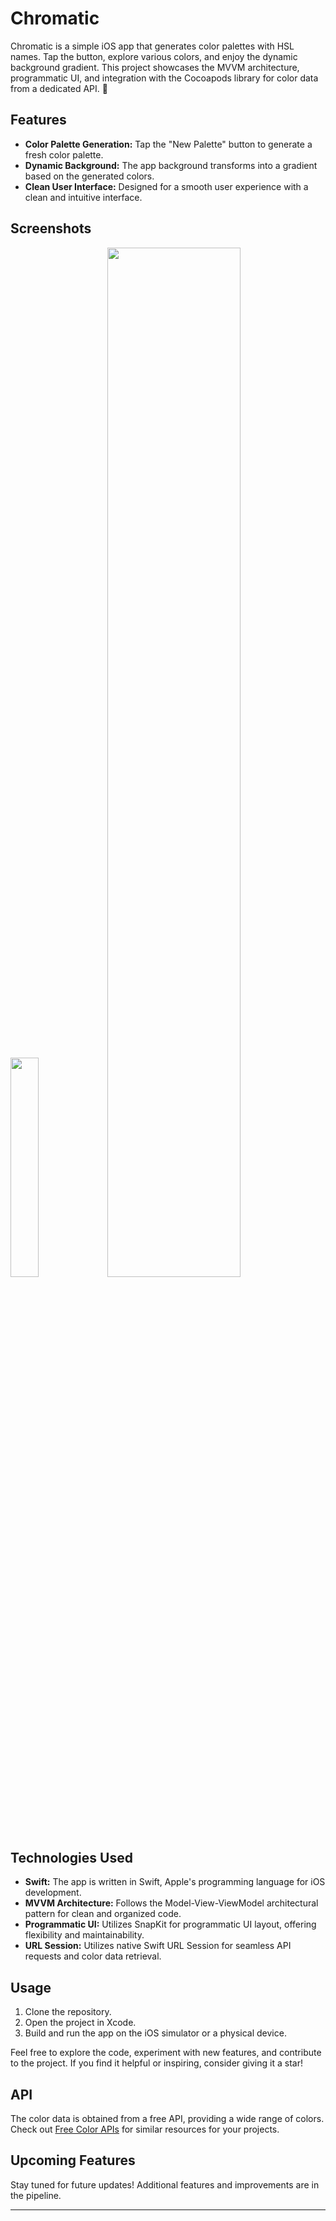 # Chromatic

Chromatic is a simple iOS app that generates color palettes with HSL names. Tap the button, explore various colors, and enjoy the dynamic background gradient. This project showcases the MVVM architecture, programmatic UI, and integration with the Cocoapods library for color data from a dedicated API. 🎨

## Features

- **Color Palette Generation:** Tap the "New Palette" button to generate a fresh color palette.
- **Dynamic Background:** The app background transforms into a gradient based on the generated colors.
- **Clean User Interface:** Designed for a smooth user experience with a clean and intuitive interface.

## Screenshots

<div>

<img width="30%" src="https://github.com/marthasalomao/chromatics/assets/64446599/eed2cc27-d707-4e6e-8391-074eb76602e0"/>

<img width="65%" src="https://github.com/marthasalomao/chromatics/assets/64446599/b5b336c6-44ba-4dd9-a0f1-ec6296e27d8c"/>

</div>


## Technologies Used

- **Swift:** The app is written in Swift, Apple's programming language for iOS development.
- **MVVM Architecture:** Follows the Model-View-ViewModel architectural pattern for clean and organized code.
- **Programmatic UI:** Utilizes SnapKit for programmatic UI layout, offering flexibility and maintainability.
- **URL Session:** Utilizes native Swift URL Session for seamless API requests and color data retrieval.

## Usage

1. Clone the repository.
2. Open the project in Xcode.
3. Build and run the app on the iOS simulator or a physical device.

Feel free to explore the code, experiment with new features, and contribute to the project. If you find it helpful or inspiring, consider giving it a star!

## API

The color data is obtained from a free API, providing a wide range of colors. Check out [Free Color APIs](https://x-colors.yurace.pro) for similar resources for your projects.

## Upcoming Features

Stay tuned for future updates! Additional features and improvements are in the pipeline.

---

